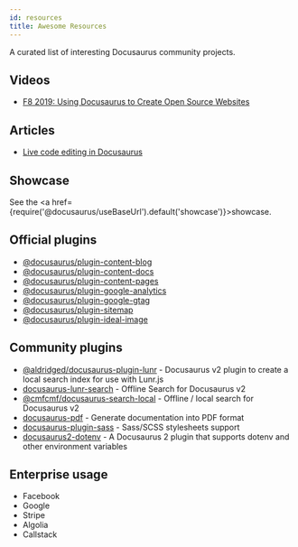 ```yaml
---
id: resources
title: Awesome Resources
---
```


A curated list of interesting Docusaurus community projects.

## Videos

- [F8 2019: Using Docusaurus to Create Open Source Websites](https://www.youtube.com/watch?v=QcGJsf6mgZE)

## Articles

- [Live code editing in Docusaurus](https://dev.to/mrmuhammadali/live-code-editing-in-docusaurus-28k)

## Showcase

See the <a href={require('@docusaurus/useBaseUrl').default('showcase')}>showcase</a>.

## Official plugins

- [@docusaurus/plugin-content-blog](using-plugins.md#docusaurusplugin-content-blog)
- [@docusaurus/plugin-content-docs](using-plugins.md#docusaurusplugin-content-docs)
- [@docusaurus/plugin-content-pages](using-plugins.md#docusaurusplugin-content-pages)
- [@docusaurus/plugin-google-analytics](using-plugins.md#docusaurusplugin-google-analytics)
- [@docusaurus/plugin-google-gtag](using-plugins.md#docusaurusplugin-google-gtag)
- [@docusaurus/plugin-sitemap](using-plugins.md#docusaurusplugin-sitemap)
- [@docusaurus/plugin-ideal-image](using-plugins.md#docusaurusplugin-ideal-image)

## Community plugins

- [@aldridged/docusaurus-plugin-lunr](https://github.com/daldridge/docusaurus-plugin-lunr) - Docusaurus v2 plugin to create a local search index for use with Lunr.js
- [docusaurus-lunr-search](https://github.com/lelouch77/docusurus-lunr-search) - Offline Search for Docusaurus v2
- [@cmfcmf/docusaurus-search-local](https://github.com/cmfcmf/docusaurus-search-local) - Offline / local search for Docusaurus v2
- [docusaurus-pdf](https://github.com/KohheePeace/docusaurus-pdf) - Generate documentation into PDF format
- [docusaurus-plugin-sass](https://github.com/rlamana/docusaurus-plugin-sass) - Sass/SCSS stylesheets support
- [docusaurus2-dotenv](https://github.com/jonnynabors/docusaurus2-dotenv) - A Docusaurus 2 plugin that supports dotenv and other environment variables

## Enterprise usage

- Facebook
- Google
- Stripe
- Algolia
- Callstack
